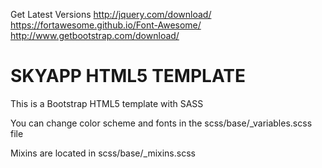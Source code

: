 Get Latest Versions
http://jquery.com/download/
https://fortawesome.github.io/Font-Awesome/
http://www.getbootstrap.com/download/












SKYAPP HTML5 TEMPLATE
================

This is a Bootstrap HTML5 template with SASS

You can change color scheme and fonts in the scss/base/_variables.scss file

Mixins are located in scss/base/_mixins.scss
